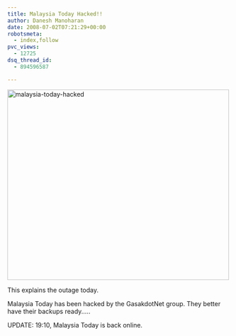 ```yaml
---
title: Malaysia Today Hacked!!
author: Danesh Manoharan
date: 2008-07-02T07:21:29+00:00
robotsmeta:
  - index,follow
pvc_views:
  - 12725
dsq_thread_id:
  - 894596587

---
```

[<img loading="lazy" class="alignnone size-medium wp-image-650" title="malaysia-today-hacked" src="/wp-content/uploads/2008/07/malaysia-today-hacked-500x429.png" alt="malaysia-today-hacked" width="500" height="429" srcset="/wp-content/uploads/2008/07/malaysia-today-hacked-500x429.png 500w, /wp-content/uploads/2008/07/malaysia-today-hacked.png 840w" sizes="(max-width: 500px) 100vw, 500px" />][1]

This explains the outage today.

Malaysia Today has been hacked by the GasakdotNet group. They better have their backups ready.....

UPDATE: 19:10, Malaysia Today is back online.

 [1]: /wp-content/uploads/2008/07/malaysia-today-hacked.png